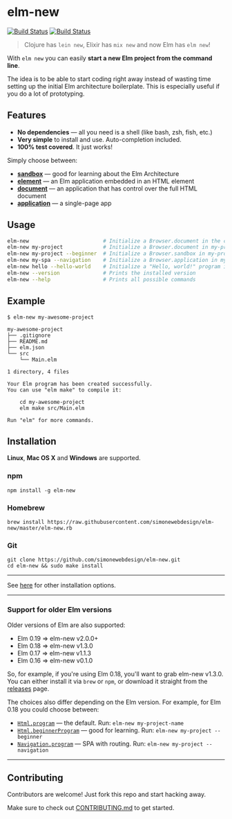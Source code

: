 # elm-new

[![Build Status](https://travis-ci.org/simonewebdesign/elm-new.svg?branch=master)](https://travis-ci.org/simonewebdesign/elm-new) [![Build Status](https://ci.appveyor.com/api/projects/status/5jqfyredn4l7rxtv?svg=true)](https://ci.appveyor.com/project/simone/elm-new)

> Clojure has `lein new`, Elixir has `mix new` and now Elm has `elm new`!

With `elm new` you can easily **start a new Elm project from the command line**.

The idea is to be able to start coding right away instead of wasting time setting up the initial Elm architecture boilerplate.
This is especially useful if you do a lot of prototyping.

## Features

- **No dependencies** — all you need is a shell (like bash, zsh, fish, etc.)
- **Very simple** to install and use. Auto-completion included.
- **100% test covered**. It just works!

Simply choose between:

- [**sandbox**](https://package.elm-lang.org/packages/elm/browser/latest/Browser#sandbox) — good for learning about the Elm Architecture
- [**element**](https://package.elm-lang.org/packages/elm/browser/latest/Browser#element) — an Elm application embedded in an HTML element
- [**document**](https://package.elm-lang.org/packages/elm/browser/latest/Browser#document) — an application that has control over the full HTML document
- [**application**](https://package.elm-lang.org/packages/elm/browser/latest/Browser#application) — a single-page app


## Usage

```bash
elm-new                        # Initialize a Browser.document in the current directory
elm-new my-project             # Initialize a Browser.document in my-project/
elm-new my-project --beginner  # Initialize a Browser.sandbox in my-project/
elm-new my-spa --navigation    # Initialize a Browser.application in my-spa/
elm-new hello --hello-world    # Initialize a "Hello, world!" program in hello/
elm-new --version              # Prints the installed version
elm-new --help                 # Prints all possible commands
```

## Example

```
$ elm-new my-awesome-project

my-awesome-project
├── .gitignore
├── README.md
├── elm.json
└── src
    └── Main.elm

1 directory, 4 files

Your Elm program has been created successfully.
You can use "elm make" to compile it:

    cd my-awesome-project
    elm make src/Main.elm

Run "elm" for more commands.
```

## Installation

**Linux**, **Mac OS X** and **Windows** are supported.

### npm

    npm install -g elm-new

### Homebrew

    brew install https://raw.githubusercontent.com/simonewebdesign/elm-new/master/elm-new.rb

### Git

    git clone https://github.com/simonewebdesign/elm-new.git
    cd elm-new && sudo make install

---

See [here](https://github.com/simonewebdesign/elm-new/blob/master/INSTALL.md) for other installation options.

---

### Support for older Elm versions

Older versions of Elm are also supported:

- Elm 0.19 => elm-new v2.0.0+
- Elm 0.18 => elm-new v1.3.0
- Elm 0.17 => elm-new v1.1.3
- Elm 0.16 => elm-new v0.1.0

So, for example, if you're using Elm 0.18, you'll want to grab elm-new v1.3.0. You can either install it via `brew` or `npm`, or download it straight from the [releases](https://github.com/simonewebdesign/elm-new/releases) page.

The choices also differ depending on the Elm version. For example, for Elm 0.18 you could choose between:

- [`Html.program`](https://package.elm-lang.org/packages/elm-lang/html/1.1.0/Html-App#program) — the default. Run: `elm-new my-project-name`
- [`Html.beginnerProgram`](https://package.elm-lang.org/packages/elm-lang/html/1.1.0/Html-App#beginnerProgram) — good for learning. Run: `elm-new my-project --beginner`
- [`Navigation.program`](https://package.elm-lang.org/packages/elm-lang/navigation/2.1.0/Navigation#program) — SPA with routing. Run: `elm-new my-project --navigation`

---

## Contributing

Contributors are welcome! Just fork this repo and start hacking away.

Make sure to check out [CONTRIBUTING.md](https://github.com/simonewebdesign/elm-new/blob/master/CONTRIBUTING.md) to get started.
